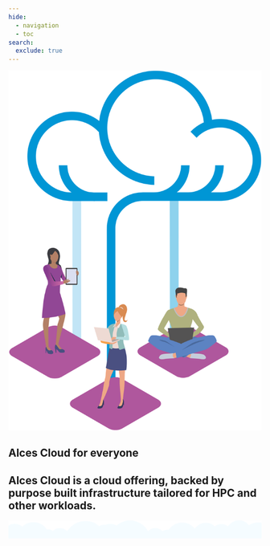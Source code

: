 ```yaml
---
hide:
  - navigation
  - toc
search:
  exclude: true
---
```


<section id="landing-block" class="home-block no-tabs no-footer">
  <div id="home-image-container">
    <img
      id="home-image" 
      alt="" 
      src="assets/images/OF_home.svg"
    >
  </div>
  <div id="home-text">
    <h1 id="home-header">Alces Cloud for <span class="blue-text">everyone</span></h1>
    <h2 id="home-subheader">
      Alces Cloud is a cloud offering, backed by purpose built infrastructure tailored for HPC and other workloads.
    </h3>
    <!-- <a class="button big-text" href="#mission-block">FIND OUT MORE</a> -->
  </div>
</section>
<section id="cloud-block" class="home-block">
  <img
    id="cloud-bar" 
    alt=""
    src="assets/images/cloud_bar.svg"
  >
</section>
<!-- <section id="mission-block" class="home-block">
  <div id="mission-text">
    <h1>The OpenFlight mission:</h1>
    <p class="tagline">
      The OpenFlight project seeks to provide HPC workflow knowledge 
      to the community for a range of subjects, applications and workloads 
      to minimise the skill gaps to utilising HPC systems.
    </p>
  </div>
  <img
    id="mission-bumcloud" 
    alt=""
    src="assets/images/bumcloud_white.svg"
  >
</section>
<section id="tools-block" class="home-block">
  <h1>Open source tools</h1>
  <div id="tools-container">
    <div class="tool">
      <img
        alt=""
        src="assets/images/user_suite.svg"
      >
      <div>
        <h2>User suite</h2>
        <p>
          Flight User Suite provides CLI tools for accessing your cluster from the command line. 
        </p>
      </div>
      <a class="button" href="docs/flight-environment/use-flight/flight-user-suite">LEARN MORE</a>
    </div>
    <div class="tool">
      <img
        alt=""
        src="assets/images/web_suite.svg"
      >
      <div>
        <h2>Web suite</h2>
        <p>
          Flight Web Suite provides GUI tools for accessing your cluster from within your web browser.
        </p>
      </div>
      <a class="button" href="docs/flight-environment/use-flight/flight-web-suite">LEARN MORE</a>
    </div>
    <div class="tool">
      <img
        alt=""
        src="assets/images/solo_logo.svg"
      >
      <div>
        <h2>Flight Solo</h2>
        <p>
          Flight Solo is a preconfigured image designed to get users into HPC as quickly as possible.
        </p>
      </div>
      <a class="button" href="solo">LEARN MORE</a>
    </div>
  </div>
</section> -->
<!-- <section id="green-block" class="home-block">
  <div id="green-container">
    <div id="green-text">
      <h1>Greener HPC</h1>
      <p class="tagline">
        The project aims to inform the community of methods for defining their 
        computational requirements. This can reduce computational waste, resulting 
        in a greener workflow.
      </p>
    </div>
    <img
      alt=""
      src="assets/images/green_hpc.svg"
    >
  </div>
</section>
<section id="ready-block" class="home-block">
  <div id="ready-container">
    <h1>Ready to get started?</h1>
    <p class="tagline">
      Begin creating your HPC solution by reading the OpenFlight documentation 
      or start creating a cluster with Flight Solo.
    </p>
    <div id="ready-buttons">
      <a class="button" href="docs">GO TO DOCUMENTATION</a>
      <a class="button" href="solo">GET FLIGHT SOLO</a>
    </div>
  </div>
</section> -->
<!-- <div id="home-footer-block" class="home-block footer">
  <img
    id="cloud-l" 
    alt=""
    class="cloud parting-cloud" src="assets/images/parting_cloud_l.svg"
  >
  <img
    alt=""
    id="home-footer-logo"
    src="assets/images/openflighthpc_grey.svg"
  >
  <img
    id="cloud-r" 
    alt=""
    class="cloud parting-cloud" src="assets/images/parting_cloud_r.svg"
  >
</div> -->
<div class="md-header__topic"></div>

